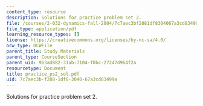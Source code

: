 ```yaml
---
content_type: resource
description: Solutions for practice problem set 2.
file: /courses/2-032-dynamics-fall-2004/7c7aec3bf2881df8304067a3cd83499a_practice_ps2_sol.pdf
file_type: application/pdf
learning_resource_types: []
license: https://creativecommons.org/licenses/by-nc-sa/4.0/
ocw_type: OCWFile
parent_title: Study Materials
parent_type: CourseSection
parent_uid: 9b3ad882-31ab-7104-f8bc-27247d964f2a
resourcetype: Document
title: practice_ps2_sol.pdf
uid: 7c7aec3b-f288-1df8-3040-67a3cd83499a
---
```

Solutions for practice problem set 2.